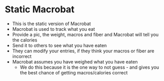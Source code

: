 # Static Macrobat

- This is the static version of Macrobat
- Macrobat is used to track what you eat
- Provide a pic, the weight, macros and fiber and Macrobat will tell you the calories
- Send it to others to see what you have eaten
- They can modify your entries, if they think your macros or fiber are incorrect
- Macrobat assumes you have weighed what you have eaten
  - We do this because it is the one way to not guess - and gives you the best chance of getting macros/calories correct
